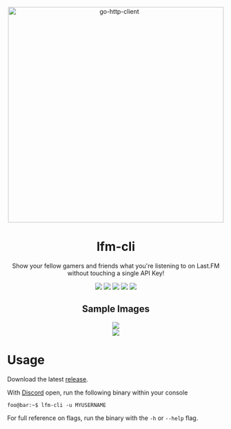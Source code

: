 <p align="center">
	<a href="https://last.fm/"><img alt="go-http-client" src="https://www.last.fm/static/images/lastfm_logo_facebook.15d8133be114.png" width="500"></a>
</p>

<h1 align="center">
  lfm-cli
</h1>

<p align="center">
  Show your fellow gamers and friends what you're listening to on Last.FM without touching a single API Key!
</p>

<p align="center">
  <img src="https://img.shields.io/github/go-mod/go-version/music2discord/lfm-cli">
  <img src="https://img.shields.io/github/workflow/status/music2discord/lfm-cli/Go">
	<img src="https://img.shields.io/badge/Platforms-Windows%2C%20MacOS%2C%20Linux-orange">
  <img src="https://img.shields.io/github/license/music2discord/lfm-cli">
	<a href="https://github.com/music2discord/lfm-cli/actions/workflows/codeql.yml"><img src="https://github.com/music2discord/lfm-cli/actions/workflows/codeql.yml/badge.svg?branch=master"></a>
</p>

<h2 align="center">
  Sample Images
</h2>
<p align="center">
  <img src="https://raw.githubusercontent.com/music2discord/lfm-cli/master/github-assets/screenshot-1.png"><br>
  <img src="https://raw.githubusercontent.com/music2discord/lfm-cli/master/github-assets/screenshot-2.png">
</p>

# Usage
Download the latest [release](https://github.com/lfm2discord/lfm2discord-cli/releases).

With [Discord](https://discord.com/) open, run the following binary within your console
```console
foo@bar:~$ lfm-cli -u MYUSERNAME
```
For full reference on flags, run the binary with the `-h` or `--help` flag.


